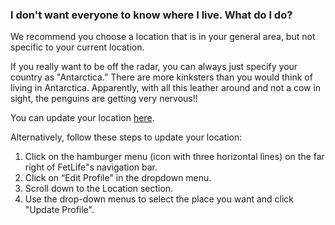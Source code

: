 ### I don't want everyone to know where I live. What do I do?

We recommend you choose a location that is in your general area, but not specific to your current location.

If you really want to be off the radar, you can always just specify your country as "Antarctica.” There are more kinksters than you would think of living in Antarctica. Apparently, with all this leather around and not a cow in sight, the penguins are getting very nervous!!

You can update your location [here](https://fetlife.com/settings/profile).

Alternatively, follow these steps to update your location:
1. Click on the hamburger menu (icon with three horizontal lines) on the far right of FetLife"s navigation bar.
2. Click on “Edit Profile" in the dropdown menu.
3. Scroll down to the Location section. 
4. Use the drop-down menus to select the place you want and click "Update Profile".
